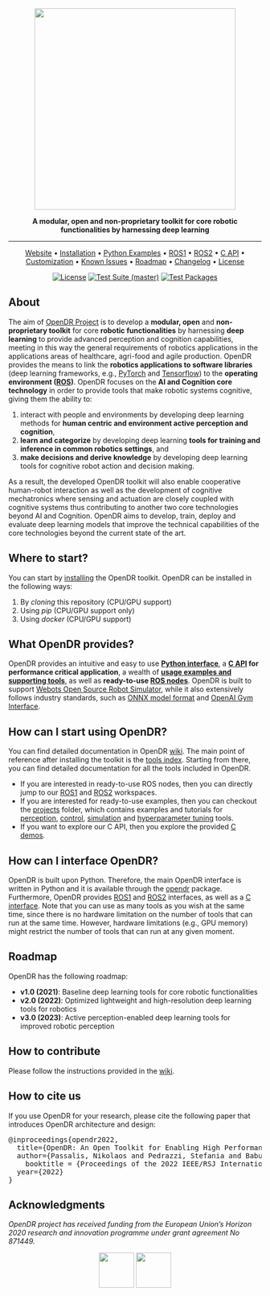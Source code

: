 <div align="center">

<img src="docs/reference/images/opendr_logo.png" width="400px">

**A modular, open and non-proprietary toolkit for core robotic functionalities by harnessing deep learning**
______________________________________________________________________

<p align="center">
  <a href="https://www.opendr.eu/">Website</a> •
  <a href="docs/reference/installation.md">Installation</a> •
  <a href="projects/python">Python Examples</a> •
  <a href="projects/opendr_ws">ROS1</a> •
  <a href="projects/opendr_ws_2">ROS2</a> •
  <a href="projects/c_api">C API</a> •
  <a href="docs/reference/customize.md">Customization</a> •
  <a href="docs/reference/issues.md">Known Issues</a> •
  <a href="#roadmap">Roadmap</a> •
  <a href="CHANGELOG.md">Changelog</a> •
  <a href="LICENSE">License</a>
</p>

[![License](https://img.shields.io/badge/License-Apache_2.0-blue.svg)](https://opensource.org/licenses/Apache-2.0)
[![Test Suite (master)](https://github.com/opendr-eu/opendr/actions/workflows/tests_suite.yml/badge.svg)](https://github.com/opendr-eu/opendr/actions/workflows/tests_suite.yml)
[![Test Packages](https://github.com/opendr-eu/opendr/actions/workflows/test_packages.yml/badge.svg)](https://github.com/opendr-eu/opendr/actions/workflows/test_packages.yml)
</div>

## About

The aim of [OpenDR Project](https://opendr.eu) is to develop a **modular, open** and **non-proprietary toolkit** for core **robotic functionalities** by harnessing **deep learning** to provide advanced perception and cognition capabilities, meeting in this way the general requirements of robotics applications in the applications areas of healthcare, agri-food and agile production.
OpenDR provides the means to link the **robotics applications to software libraries** (deep learning frameworks, e.g., [PyTorch](https://pytorch.org/) and [Tensorflow](https://www.tensorflow.org/)) to the **operating environment ([ROS](https://www.ros.org/))**.
OpenDR focuses on the **AI and Cognition core technology** in order to provide tools that make robotic systems cognitive, giving them the ability to:
1. interact with people and environments by developing deep learning methods for **human centric and environment active perception and cognition**,
2. **learn and categorize** by developing deep learning **tools for training and inference in common robotics settings**, and
3. **make decisions and derive knowledge** by developing deep learning tools for cognitive robot action and decision making.

As a result, the developed OpenDR toolkit will also enable cooperative human-robot interaction as well as the development of cognitive mechatronics where sensing and actuation are closely coupled with cognitive systems thus contributing to another two core technologies beyond AI and Cognition.
OpenDR aims to develop, train, deploy and evaluate deep learning models that improve the technical capabilities of the core technologies beyond the current state of the art.


## Where to start?

You can start by [installing](docs/reference/installation.md) the OpenDR toolkit.
OpenDR can be installed in the following ways:
1. By *cloning* this repository (CPU/GPU support)
2. Using *pip* (CPU/GPU support only)
3. Using *docker* (CPU/GPU support)


## What OpenDR provides?

OpenDR provides an intuitive and easy to use **[Python interface](src/opendr)**, a **[C API](src/c_api) for performance critical application**, a wealth of **[usage examples and supporting tools](projects)**, as well as **ready-to-use [ROS nodes](projects/opendr_ws)**.
OpenDR is built to support [Webots Open Source Robot Simulator](https://cyberbotics.com/), while it also extensively follows industry standards, such as [ONNX model format](https://onnx.ai/) and [OpenAI Gym Interface](https://gym.openai.com/).

## How can I start using OpenDR?

You can find detailed documentation in OpenDR [wiki](https://github.com/opendr-eu/opendr/wiki).
The main point of reference after installing the toolkit is the [tools index](docs/reference/index.md).
Starting from there, you can find detailed documentation for all the tools included in OpenDR.

- If you are interested in ready-to-use ROS nodes, then you can directly jump to our [ROS1](projects/opendr_ws) and [ROS2](projects/opendr_ws_2) workspaces.
- If you are interested for ready-to-use examples, then you can checkout the [projects](projects/python) folder, which contains examples and tutorials for [perception](projects/python/perception), [control](projects/python/control), [simulation](projects/python/simulation) and [hyperparameter tuning](projects/python/utils) tools.
- If you want to explore our C API, then you explore the provided [C demos](projects/c_api).

## How can I interface OpenDR?

OpenDR is built upon Python.
Therefore, the main OpenDR interface is written in Python and it is available through the [opendr](src/opendr) package.
Furthermore, OpenDR provides [ROS1](projects/opendr_ws) and [ROS2](projects/opendr_ws_2) interfaces, as well as a [C interface](projects/c_api).
Note that you can use as many tools as you wish at the same time, since there is no hardware limitation on the number of tools that can run at the same time.
However, hardware limitations (e.g., GPU memory) might restrict the number of tools that can run at any given moment.



## Roadmap
OpenDR has the following roadmap:
- **v1.0 (2021)**: Baseline deep learning tools for core robotic functionalities
- **v2.0 (2022)**: Optimized lightweight and high-resolution deep learning tools for robotics
- **v3.0 (2023)**: Active perception-enabled deep learning tools for improved robotic perception

## How to contribute
Please follow the instructions provided in the [wiki](https://github.com/opendr-eu/opendr/wiki).

## How to cite us
If you use OpenDR for your research, please cite the following paper that introduces OpenDR architecture and design:
<pre>
@inproceedings{opendr2022,
  title={OpenDR: An Open Toolkit for Enabling High Performance, Low Footprint Deep Learning for Robotics},
  author={Passalis, Nikolaos and Pedrazzi, Stefania and Babuska, Robert and Burgard, Wolfram and Dias, Daniel and Ferro, Francesco and Gabbouj, Moncef and Green, Ole and Iosifidis, Alexandros and Kayacan, Erdal and Kober, Jens and Michel, Olivier and Nikolaidis, Nikos and Nousi, Paraskevi and Pieters, Roel and Tzelepi, Maria and Valada, Abhinav and Tefas, Anastasios},
    booktitle = {Proceedings of the 2022 IEEE/RSJ International Conference on Intelligent Robots and Systems (to appear)},
  year={2022}
}
</pre>



## Acknowledgments
*OpenDR project has received funding from the European Union’s Horizon 2020 research and innovation programme under grant agreement No 871449.*
<div align="center">
<img src="https://user-images.githubusercontent.com/16520105/123549590-6a9f4b00-d772-11eb-998a-ed4c70133617.png" height="70"> <img src="https://user-images.githubusercontent.com/16520105/123549536-31ff7180-d772-11eb-9c81-6cc98b7d2e1e.png" height="70">
</div>
